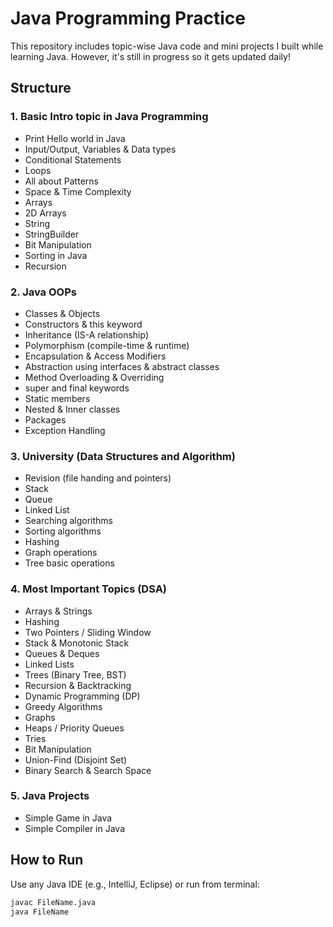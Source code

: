 # Java Programming Practice

This repository includes topic-wise Java code and mini projects I built while learning Java. However, it's still in progress so it gets updated daily!

## Structure
### 1. Basic Intro topic in Java Programming 
- Print Hello world in Java
- Input/Output, Variables & Data types
- Conditional Statements
- Loops
- All about Patterns
- Space & Time Complexity
- Arrays
- 2D Arrays
- String
- StringBuilder
- Bit Manipulation
- Sorting in Java
- Recursion

### 2. Java OOPs
- Classes & Objects
- Constructors & this keyword
- Inheritance (IS-A relationship)
- Polymorphism (compile-time & runtime)
- Encapsulation & Access Modifiers
- Abstraction using interfaces & abstract classes
- Method Overloading & Overriding
- super and final keywords
- Static members
- Nested & Inner classes
- Packages
- Exception Handling

### 3. University (Data Structures and Algorithm)
- Revision (file handing and pointers) 
- Stack
- Queue
- Linked List
- Searching algorithms
- Sorting algorithms
- Hashing
- Graph operations
- Tree basic operations

### 4. Most Important Topics (DSA)
- Arrays & Strings
- Hashing
- Two Pointers / Sliding Window
- Stack & Monotonic Stack
- Queues & Deques
- Linked Lists
- Trees (Binary Tree, BST)
- Recursion & Backtracking
- Dynamic Programming (DP)
- Greedy Algorithms
- Graphs
- Heaps / Priority Queues
- Tries
- Bit Manipulation
- Union-Find (Disjoint Set)
- Binary Search & Search Space

### 5. Java Projects
- Simple Game in Java
- Simple Compiler in Java

  
## How to Run
Use any Java IDE (e.g., IntelliJ, Eclipse) or run from terminal:

```bash
javac FileName.java
java FileName
